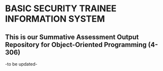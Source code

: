 # BASIC SECURITY TRAINEE INFORMATION SYSTEM
## This is our Summative Assessment Output Repository for Object-Oriented Programming (4-306)

-to be updated-
